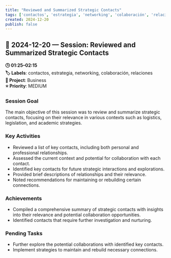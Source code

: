 ```yaml
---
title: "Reviewed and Summarized Strategic Contacts"
tags: ['contactos', 'estrategia', 'networking', 'colaboración', 'relaciones']
created: 2024-12-20
publish: false
---
```


## 📅 2024-12-20 — Session: Reviewed and Summarized Strategic Contacts

**🕒 01:25–02:15**  
**🏷️ Labels**: contactos, estrategia, networking, colaboración, relaciones  
**📂 Project**: Business  
**⭐ Priority**: MEDIUM  


### Session Goal
The main objective of this session was to review and summarize strategic contacts, focusing on their relevance in various contexts such as logistics, legislation, and academic strategies.

### Key Activities
- Reviewed a list of key contacts, including both personal and professional relationships.
- Assessed the current context and potential for collaboration with each contact.
- Identified key contacts for future strategic interactions and explorations.
- Provided brief descriptions of relationships and their relevance.
- Noted recommendations for maintaining or rebuilding certain connections.

### Achievements
- Compiled a comprehensive summary of strategic contacts with insights into their relevance and potential collaboration opportunities.
- Identified contacts that require further investigation and nurturing.

### Pending Tasks
- Further explore the potential collaborations with identified key contacts.
- Implement strategies to maintain and rebuild necessary connections.
